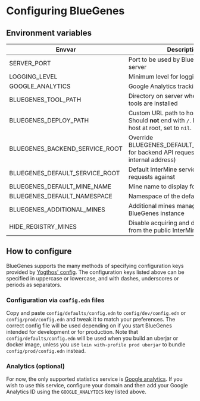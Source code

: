 # Configuring BlueGenes

## Environment variables

| Envvar | Description | Default |
| ------ | ----------- | ------- |
| SERVER_PORT | Port to be used by BlueGenes web server | 5000 |
| LOGGING_LEVEL | Minimum level for logging | info |
| GOOGLE_ANALYTICS | Google Analytics tracking ID | nil |
| BLUEGENES_TOOL_PATH | Directory on server where BlueGenes tools are installed | ./tools |
| BLUEGENES_DEPLOY_PATH | Custom URL path to host BlueGenes. Should **not** end with `/`. If you wish to host at root, set to `nil`. | nil |
| BLUEGENES_BACKEND_SERVICE_ROOT | Override BLUEGENES_DEFAULT_SERVICE_ROOT for backend API requests (usually an internal address) | nil |
| BLUEGENES_DEFAULT_SERVICE_ROOT | Default InterMine service to run API requests against | https://www.flymine.org/flymine |
| BLUEGENES_DEFAULT_MINE_NAME | Mine name to display for default mine | FlyMine |
| BLUEGENES_DEFAULT_NAMESPACE | Namespace of the default mine | flymine |
| BLUEGENES_ADDITIONAL_MINES | Additional mines managed by this BlueGenes instance | [] |
| HIDE_REGISTRY_MINES | Disable acquiring and displaying mines from the public InterMine registry | false |

## How to configure

BlueGenes supports the many methods of specifying configuration keys provided by [Yogthos' config](https://github.com/yogthos/config#yogthosconfig). The configuration keys listed above can be specified in uppercase or lowercase, and with dashes, underscores or periods as separators.

### Configuration via `config.edn` files

Copy and paste `config/defaults/config.edn` to `config/dev/config.edn` or `config/prod/config.edn` and tweak it to match your preferences. The correct config file will be used depending on if you start BlueGenes intended for development or for production. Note that `config/defaults/config.edn` will be used when you build an uberjar or docker image, unless you use `lein with-profile prod uberjar` to bundle `config/prod/config.edn` instead.

### Analytics (optional)

For now, the only supported statistics service is [Google analytics](https://analytics.google.com/). If you wish to use this service, configure your domain and then add your Google Analytics ID using the `GOOGLE_ANALYTICS` key listed above.
